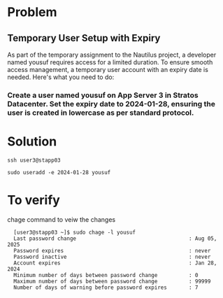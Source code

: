 # Problem

## Temporary User Setup with Expiry
As part of the temporary assignment to the Nautilus project, a developer named yousuf requires access for a limited duration. To ensure smooth access management, a temporary user account with an expiry date is needed. Here's what you need to do:

### Create a user named yousuf on App Server 3 in Stratos Datacenter. Set the expiry date to 2024-01-28, ensuring the user is created in lowercase as per standard protocol.

# Solution
    
    ssh user3@stapp03

    sudo useradd -e 2024-01-28 yousuf

# To verify
chage command to veiw the changes

      [user3@stapp03 ~]$ sudo chage -l yousuf
      Last password change                                    : Aug 05, 2025
      Password expires                                        : never
      Password inactive                                       : never
      Account expires                                         : Jan 28, 2024
      Minimum number of days between password change          : 0
      Maximum number of days between password change          : 99999
      Number of days of warning before password expires       : 7